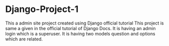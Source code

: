 # Django-Project-1
This a admin site project created using Django official tutorial
This project is same a given in the official tutorial of Django Docs.
It is having an admin login which is a superuser.
It is having two models question and options which are related.

